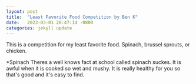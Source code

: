 ```yaml
---
layout: post
title:  "Least Favorite Food Competition by Ben K"
date:   2023-03-01 20:47:14 -0800
categories: jekyll update
---
```


This is a competition for my least favorite food. Spinach, brussel sprouts, or chicken.

*Spinach
Theres a well knows fact at school called spinach suckes. It is awful when it is cooked so wet and mushy.  It is really healthy for you so that's good and it's easy to find.

